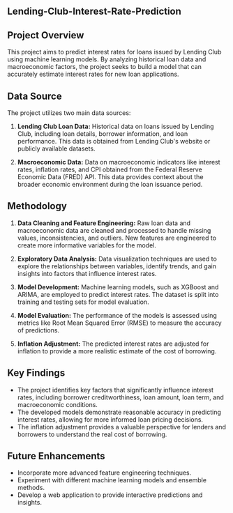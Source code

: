 ## Lending-Club-Interest-Rate-Prediction

## Project Overview

This project aims to predict interest rates for loans issued by Lending Club using machine learning models. By analyzing historical loan data and macroeconomic factors, the project seeks to build a model that can accurately estimate interest rates for new loan applications.

## Data Source

The project utilizes two main data sources:

1. **Lending Club Loan Data:** Historical data on loans issued by Lending Club, including loan details, borrower information, and loan performance. This data is obtained from Lending Club's website or publicly available datasets.

2. **Macroeconomic Data:** Data on macroeconomic indicators like interest rates, inflation rates, and CPI obtained from the Federal Reserve Economic Data (FRED) API. This data provides context about the broader economic environment during the loan issuance period.

## Methodology

1. **Data Cleaning and Feature Engineering:** Raw loan data and macroeconomic data are cleaned and processed to handle missing values, inconsistencies, and outliers. New features are engineered to create more informative variables for the model.

2. **Exploratory Data Analysis:** Data visualization techniques are used to explore the relationships between variables, identify trends, and gain insights into factors that influence interest rates.

3. **Model Development:** Machine learning models, such as XGBoost and ARIMA, are employed to predict interest rates. The dataset is split into training and testing sets for model evaluation.

4. **Model Evaluation:** The performance of the models is assessed using metrics like Root Mean Squared Error (RMSE) to measure the accuracy of predictions. 

5. **Inflation Adjustment:** The predicted interest rates are adjusted for inflation to provide a more realistic estimate of the cost of borrowing.


## Key Findings

- The project identifies key factors that significantly influence interest rates, including borrower creditworthiness, loan amount, loan term, and macroeconomic conditions.
- The developed models demonstrate reasonable accuracy in predicting interest rates, allowing for more informed loan pricing decisions.
- The inflation adjustment provides a valuable perspective for lenders and borrowers to understand the real cost of borrowing.

## Future Enhancements

- Incorporate more advanced feature engineering techniques.
- Experiment with different machine learning models and ensemble methods.
- Develop a web application to provide interactive predictions and insights.

